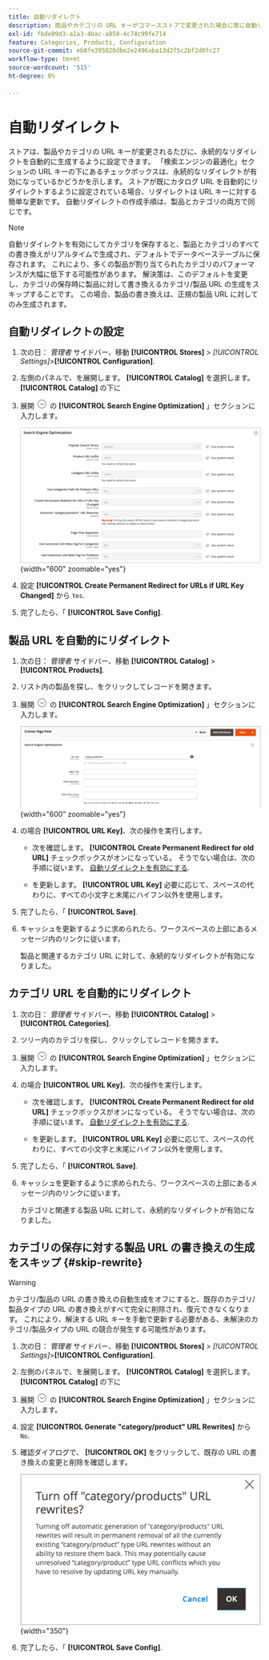 ```yaml
---
title: 自動リダイレクト
description: 商品やカテゴリの URL キーがコマースストアで変更された場合に常に自動リダイレクトが生成されるように設定する方法を説明します。
exl-id: fbde09d3-a1a3-4bac-a850-4c74c99fe714
feature: Categories, Products, Configuration
source-git-commit: eb0fe395020dbe2e2496aba13d2f5c2bf2d0fc27
workflow-type: tm+mt
source-wordcount: '515'
ht-degree: 0%

---
```


# 自動リダイレクト

ストアは、製品やカテゴリの URL キーが変更されるたびに、永続的なリダイレクトを自動的に生成するように設定できます。 「検索エンジンの最適化」セクションの URL キーの下にあるチェックボックスは、永続的なリダイレクトが有効になっているかどうかを示します。 ストアが既にカタログ URL を自動的にリダイレクトするように設定されている場合、リダイレクトは URL キーに対する簡単な更新です。 自動リダイレクトの作成手順は、製品とカテゴリの両方で同じです。

>[!NOTE]
>
>自動リダイレクトを有効にしてカテゴリを保存すると、製品とカテゴリのすべての書き換えがリアルタイムで生成され、デフォルトでデータベーステーブルに保存されます。 これにより、多くの製品が割り当てられたカテゴリのパフォーマンスが大幅に低下する可能性があります。 解決策は、このデフォルトを変更し、カテゴリの保存時に製品に対して書き換えるカテゴリ/製品 URL の生成をスキップすることです。 この場合、製品の書き換えは、正規の製品 URL に対してのみ生成されます。

## 自動リダイレクトの設定

1. 次の日： _管理者_ サイドバー、移動 **[!UICONTROL Stores]** > _[!UICONTROL Settings]_>**[!UICONTROL Configuration]**.

1. 左側のパネルで、を展開します。 **[!UICONTROL Catalog]** を選択します。 **[!UICONTROL Catalog]** の下に

1. 展開 ![拡張セレクター](../assets/icon-display-expand.png) の **[!UICONTROL Search Engine Optimization]** 」セクションに入力します。

   ![カタログ設定 — 検索エンジンの最適化](../configuration-reference/catalog/assets/catalog-search-engine-optimization.png){width="600" zoomable="yes"}

1. 設定 **[!UICONTROL Create Permanent Redirect for URLs if URL Key Changed]** から `Yes`.

1. 完了したら、「 **[!UICONTROL Save Config]**.

## 製品 URL を自動的にリダイレクト

1. 次の日： _管理者_ サイドバー、移動 **[!UICONTROL Catalog]** > **[!UICONTROL Products]**.

1. リスト内の製品を探し、をクリックしてレコードを開きます。

1. 展開 ![拡張セレクター ](../assets/icon-display-expand.png) の **[!UICONTROL Search Engine Optimization]** 」セクションに入力します。

   ![製品検索エンジンの最適化 — 永続的なリダイレクト](./assets/product-search-engine-optimization-create-permanent-redirect.png){width="600" zoomable="yes"}

1. の場合 **[!UICONTROL URL Key]**、次の操作を実行します。

   - 次を確認します。 **[!UICONTROL Create Permanent Redirect for old URL]** チェックボックスがオンになっている。 そうでない場合は、次の手順に従います。 [自動リダイレクトを有効にする](url-rewrite.md#configure-url-rewrites).

   - を更新します。 **[!UICONTROL URL Key]** 必要に応じて、スペースの代わりに、すべての小文字と末尾にハイフン以外を使用します。

1. 完了したら、「 **[!UICONTROL Save]**.

1. キャッシュを更新するように求められたら、ワークスペースの上部にあるメッセージ内のリンクに従います。

   製品と関連するカテゴリ URL に対して、永続的なリダイレクトが有効になりました。

## カテゴリ URL を自動的にリダイレクト

1. 次の日： _管理者_ サイドバー、移動 **[!UICONTROL Catalog]** > **[!UICONTROL Categories]**.

1. ツリー内のカテゴリを探し、クリックしてレコードを開きます。

1. 展開 ![拡張セレクター](../assets/icon-display-expand.png) の **[!UICONTROL Search Engine Optimization]** 」セクションに入力します。

1. の場合 **[!UICONTROL URL Key]**、次の操作を実行します。

   - 次を確認します。 **[!UICONTROL Create Permanent Redirect for old URL]** チェックボックスがオンになっている。 そうでない場合は、次の手順に従います。 [自動リダイレクトを有効にする](url-rewrite.md#configure-url-rewrites).

   - を更新します。 **[!UICONTROL URL Key]** 必要に応じて、スペースの代わりに、すべての小文字と末尾にハイフン以外を使用します。

1. 完了したら、「 **[!UICONTROL Save]**.

1. キャッシュを更新するように求められたら、ワークスペースの上部にあるメッセージ内のリンクに従います。

   カテゴリと関連する製品 URL に対して、永続的なリダイレクトが有効になりました。

## カテゴリの保存に対する製品 URL の書き換えの生成をスキップ {#skip-rewrite}

>[!WARNING]
>
>カテゴリ/製品の URL の書き換えの自動生成をオフにすると、既存のカテゴリ/製品タイプの URL の書き換えがすべて完全に削除され、復元できなくなります。 これにより、解決する URL キーを手動で更新する必要がある、未解決のカテゴリ/製品タイプの URL の競合が発生する可能性があります。

1. 次の日： _管理者_ サイドバー、移動 **[!UICONTROL Stores]** > _[!UICONTROL Settings]_>**[!UICONTROL Configuration]**.

1. 左側のパネルで、を展開します。 **[!UICONTROL Catalog]** を選択します。 **[!UICONTROL Catalog]** の下に

1. 展開 ![拡張セレクター](../assets/icon-display-expand.png) の **[!UICONTROL Search Engine Optimization]** 」セクションに入力します。

1. 設定 **[!UICONTROL Generate "category/product" URL Rewrites]** から `No`.

1. 確認ダイアログで、 **[!UICONTROL OK]** をクリックして、既存の URL の書き換えの変更と削除を確認します。

   ![カテゴリ/製品 URL の書き換えをオフにする — 確認](./assets/seo-rewrite-off.png){width="350"}

1. 完了したら、「 **[!UICONTROL Save Config]**.
